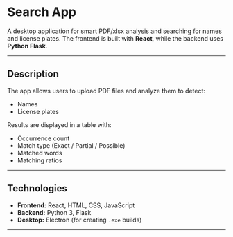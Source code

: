 # Search App

A desktop application for smart PDF/xlsx analysis and searching for names and license plates. The frontend is built with **React**, while the backend uses **Python Flask**.

---

## Description

The app allows users to upload PDF files and analyze them to detect:
- Names
- License plates

Results are displayed in a table with:
- Occurrence count
- Match type (Exact / Partial / Possible)
- Matched words
- Matching ratios

---

## Technologies

- **Frontend:** React, HTML, CSS, JavaScript  
- **Backend:** Python 3, Flask  
- **Desktop:** Electron (for creating `.exe` builds)

---
